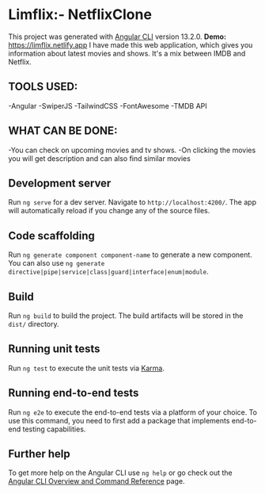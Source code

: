 # Limflix:- NetflixClone

This project was generated with [Angular CLI](https://github.com/angular/angular-cli) version 13.2.0.
**Demo:** https://limflix.netlify.app
I have made this web application, which gives you information about latest movies and shows. It's a mix between IMDB and Netflix.
## TOOLS USED:
-Angular
-SwiperJS
-TailwindCSS
-FontAwesome
-TMDB API
## WHAT CAN BE DONE:
-You can check on upcoming movies and tv shows.
-On clicking the movies you will get description and can also find similar movies



## Development server

Run `ng serve` for a dev server. Navigate to `http://localhost:4200/`. The app will automatically reload if you change any of the source files.

## Code scaffolding

Run `ng generate component component-name` to generate a new component. You can also use `ng generate directive|pipe|service|class|guard|interface|enum|module`.

## Build

Run `ng build` to build the project. The build artifacts will be stored in the `dist/` directory.

## Running unit tests

Run `ng test` to execute the unit tests via [Karma](https://karma-runner.github.io).

## Running end-to-end tests

Run `ng e2e` to execute the end-to-end tests via a platform of your choice. To use this command, you need to first add a package that implements end-to-end testing capabilities.

## Further help

To get more help on the Angular CLI use `ng help` or go check out the [Angular CLI Overview and Command Reference](https://angular.io/cli) page.
